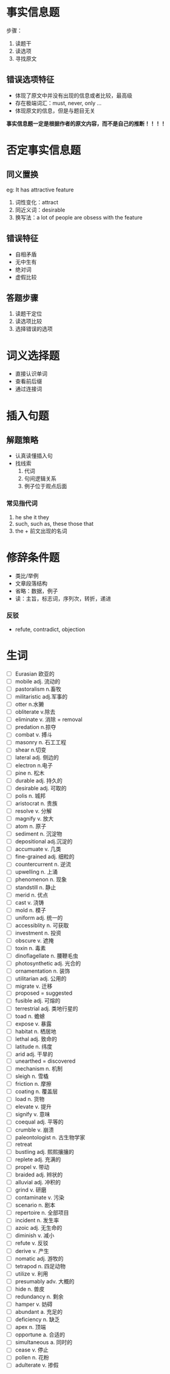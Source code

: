 # 事实信息题

步骤：

1. 读题干
2. 读选项
3. 寻找原文

## 错误选项特征

* 体现了原文中并没有出现的信息或者比较，最高级
* 存在极端词汇：must, never, only ...
* 体现原文的信息，但是与题目无关

**事实信息题一定是根据作者的原文内容，而不是自己的推断！！！！**

# 否定事实信息题

## 同义置换

eg: It has attractive feature

1. 词性变化：attract
2. 同近义词：desirable
3. 换写法：a lot of people are obsess with the feature

## 错误特征

* 自相矛盾
* 无中生有
* 绝对词
* 虚假比较

## 答题步骤

1. 读题干定位
2. 读选项比较
3. 选择错误的选项

# 词义选择题

* 直接认识单词
* 查看前后缀
* 通过连接词

# 插入句题

## 解题策略

* 认真读懂插入句
* 找线索
  1. 代词
  2. 句间逻辑关系
  3. 例子位于观点后面

### 常见指代词

1. he she it they
2. such, such as, these those that
3. the + 前文出现的名词

# 修辞条件题

* 类比/举例
* 文章段落结构
* 省略：数据，例子
* 读：主旨，标志词，序列次，转折，递进

### 反驳

* refute, contradict, objection


# 生词

* [ ] Eurasian 欧亚的
* [ ] mobile adj. 流动的
* [ ] pastoralism n.畜牧
* [ ] militaristic adj.军事的
* [ ] otter n.水獭
* [ ] obliterate v.除去
* [ ] eliminate v. 消除 = removal
* [ ] predation n.掠夺
* [ ] combat v. 搏斗
* [ ] masonry n. 石工工程
* [ ] shear n.切变
* [ ] lateral adj. 侧边的
* [ ] electron n.电子
* [ ] pine n. 松木
* [ ] durable adj. 持久的
* [ ] desirable adj. 可取的
* [ ] polis n. 城邦
* [ ] aristocrat n. 贵族
* [ ] resolve v. 分解
* [ ] magnify v. 放大
* [ ] atom n. 原子
* [ ] sediment n. 沉淀物
* [ ] depositional adj.沉淀的
* [ ] accumuate v. 几类
* [ ] fine-grained adj. 细粒的
* [ ] countercurrent n. 逆流
* [ ] upwelling n. 上涌
* [ ] phenomenon n. 现象
* [ ] standstill n. 静止
* [ ] merid n. 优点
* [ ] cast  v. 浇铸
* [ ] mold n. 模子
* [ ] uniform adj. 统一的
* [ ] accessiblity n. 可获取
* [ ] investment n. 投资
* [ ] obscure v. 遮掩
* [ ] toxin n. 毒素
* [ ] dinoflagellate n. 腰鞭毛虫
* [ ] photosynthetic adj. 光合的
* [ ] ornamentation n. 装饰
* [ ] utilitarian adj. 公用的
* [ ] migrate v. 迁移
* [ ] proposed = suggested
* [ ] fusible adj. 可熔的
* [ ] terrestrial adj. 类地行星的
* [ ] toad n. 蟾蜍
* [ ] expose v. 暴露
* [ ] habitat n. 栖居地
* [ ] lethal adj. 致命的
* [ ] latitude n. 纬度
* [ ] arid adj. 干旱的
* [ ] unearthed = discovered
* [ ] mechanism n. 机制
* [ ] sleigh n. 雪橇
* [ ] friction n. 摩擦
* [ ] coating n. 覆盖层
* [ ] load n. 货物
* [ ] elevate v. 提升
* [ ] signify v. 意味
* [ ] coequal adj. 平等的
* [ ] crumble v. 崩溃
* [ ] paleontologist n. 古生物学家
* [ ] retreat
* [ ] bustling adj. 熙熙攘攘的
* [ ] replete adj. 充满的
* [ ] propel v. 带动
* [ ] braided adj. 辫状的
* [ ] alluvial adj. 冲积的
* [ ] grind v. 研磨
* [ ] contaminate v. 污染
* [ ] scenario n. 剧本
* [ ] repertoire n. 全部项目
* [ ] incident n. 发生率
* [ ] azoic adj. 无生命的
* [ ] diminish v. 减小
* [ ] refute v. 反驳
* [ ] derive v. 产生
* [ ] nomatic adj. 游牧的
* [ ] tetrapod n. 四足动物
* [ ] utilize v. 利用
* [ ] presumably adv. 大概的
* [ ] hide n. 兽皮
* [ ] redundancy n. 剩余
* [ ] hamper v.  妨碍
* [ ] abundant a. 充足的
* [ ] deficiency n. 缺乏
* [ ] apex n. 顶端
* [ ] opportune a. 合适的
* [ ] simultaneous a. 同时的
* [ ] cease v. 停止
* [ ] pollen n. 花粉
* [ ] adulterate v. 掺假
